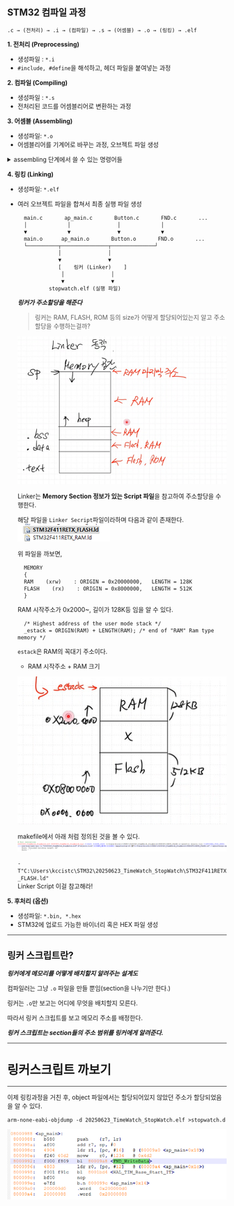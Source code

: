 ## STM32 컴파일 과정

    .c → (전처리) → .i → (컴파일) → .s → (어셈블) → .o → (링킹) → .elf

**1. 전처리 (Preprocessing)**  
- 생성파일 : `*.i`
-  `#include, #define`을 해석하고, 헤더 파일을 붙여넣는 과정  

**2. 컴파일 (Compiling)**
- 생성파일 : `*.s`	
- 전처리된 코드를 어셈블리어로 변환하는 과정

**3. 어셈블 (Assembling)**	
- 생성파일: `*.o`	
- 어셈블리어를 기계어로 바꾸는 과정, 오브젝트 파일 생성

<details>

<summary> assembling 단계에서 쓸 수 있는 명령어들 </summary>
    <details>   
    <summary> size 분석 </summary>

**object file의 size**를 확인가능하다.

    arm-none-eabi-size ap_main.o
</details>

<details>

<summary>disassembly해서 사람이 볼 수 있도록하는 파일</summary>
    
    arm-none-eabi-objdump -d ap_main.o > ap_main.d

</details>
</details>

**4. 링킹 (Linking)**	
- 생성파일: `*.elf`	
- 여러 오브젝트 파일을 합쳐서 최종 실행 파일 생성  


        main.c       ap_main.c       Button.c       FND.c       ...
        │             │               │             │
        ▼             ▼               ▼             ▼
        main.o      ap_main.o       Button.o       FND.o       ...
        └──────────┬───────────────┬──────────────┘
                   │               │
                   ▼               ▼
                   [    링커 (Linker)    ]
                    │               │
                    ▼               ▼
                stopwatch.elf (실행 파일)
    
    ***링커가 주소할당을 해준다***  


    > 링커는 RAM, FLASH, ROM 등의 size가 어떻게 할당되어있는지 알고 주소할당을 수행하는걸까?

    ![]({75CE2B8E-1BD7-4153-9407-EB40843E6E00}.png)

    Linker는 **Memory Section 정보가 있는 Script 파일**을 참고하여 주소할당을 수행한다.

    해당 파일을 `Linker Secript`파일이라하며 다음과 같이 존재한다.  
    ![]({670198D9-79A3-456B-B99C-7FDCFA6C59F1}.png)

    위 파일을 까보면,
        
        MEMORY
        {
        RAM    (xrw)    : ORIGIN = 0x20000000,   LENGTH = 128K
        FLASH    (rx)    : ORIGIN = 0x8000000,   LENGTH = 512K
        }
    
    RAM 시작주소가 0x2000~, 길이가 128K등 임을 알 수 있다.

        /* Highest address of the user mode stack */
        _estack = ORIGIN(RAM) + LENGTH(RAM); /* end of "RAM" Ram type memory */

    `estack`은 RAM의 꼭대기 주소이다.
    
    - RAM 시작주소 + RAM 크기

    ![]({B87D6649-2571-44BF-AD95-730B3EB17B7E}.png)

    makefile에서 아래 처럼 정의된 것을 볼 수 있다.
    ![]({AEF2B361-8324-46AB-B117-D0D4E25D3F3E}.png)

    `-T"C:\Users\kccistc\STM32\20250623_TimeWatch_StopWatch\STM32F411RETX_FLASH.ld"`   
    Linker Script 이걸 참고해라!


**5. 후처리 (옵션)**	
- 생성파일: `*.bin, *.hex`	
- STM32에 업로드 가능한 바이너리 혹은 HEX 파일 생성

---
## 링커 스크립트란?

***링커에게 메모리를 어떻게 배치할지 알려주는 설계도***

컴파일러는 그냥 `.o` 파일을 만들 뿐임(section을 나누기만 한다.)

링커는 `.o`만 보고는 어디에 무엇을 배치할지 모른다.

따라서 링커 스크립트를 보고 메모리 주소를 배정한다.

***링커 스크립트는 section들의 주소 범위를 링커에게 알려준다.***

---
# 링커스크립트 까보기  

[](./linker_script.md)

---

이제 링킹과정을 거친 후, object 파일에서는 할당되어있지 않았던 주소가 할당되었음을 알 수 있다.

    arm-none-eabi-objdump -d 20250623_TimeWatch_StopWatch.elf >stopwatch.d

![](image-13.png)


